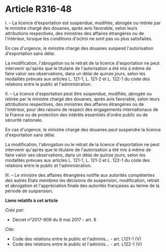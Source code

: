 # Article R316-48

I. – La licence d'exportation est suspendue, modifiée, abrogée ou retirée par le ministre chargé des douanes, après avis
favorable, selon leurs attributions respectives, des ministres des affaires étrangères ou de l'intérieur, lorsque les
conditions d'octroi ne sont pas ou plus satisfaites. 

En cas d'urgence, le ministre chargé des douanes suspend l'autorisation d'exportation sans délai. 

La modification, l'abrogation ou le retrait de la licence d'exportation ne peut intervenir qu'après que le titulaire de
l'autorisation a été mis à même de faire valoir ses observations, dans un délai de quinze jours, selon les modalités prévues
aux articles L. 121-1, L. 121-2 et L. 122-1 du code des relations entre le public et l'administration. 

II. – La licence d'exportation peut être suspendue, modifiée, abrogée ou retirée par le ministre chargé des douanes, après
avis favorable, selon leurs attributions respectives, des ministres des affaires étrangères ou de l'intérieur, pour des
raisons de respect des engagements internationaux de la France ou de protection des intérêts essentiels d'ordre public ou de
sécurité nationale. 

En cas d'urgence, le ministre chargé des douanes peut suspendre la licence d'exportation sans délai. 

La modification, l'abrogation ou le retrait de la licence d'exportation ne peut intervenir qu'après que le titulaire de
l'autorisation a été mis à même de faire valoir ses observations, dans un délai de quinze jours, selon les modalités prévues
aux articles L. 121-1, L. 121-2 et L. 122-1 du code des relations entre le public et l'administration. 

III. – Le ministre des affaires étrangères notifie aux autorités compétentes des autres Etats membres les décisions de
suspension, modification, retrait et abrogation et l'appréciation finale des autorités françaises au terme de la période de
suspension.

**Liens relatifs à cet article**

_Créé par_:

  - Décret n°2017-909 du 9 mai 2017 - art. 8

_Cite_:

  - Code des relations entre le public et l'adminis... - art. L121-1 (V)
  - Code des relations entre le public et l'adminis... - art. L122-1 (V)
